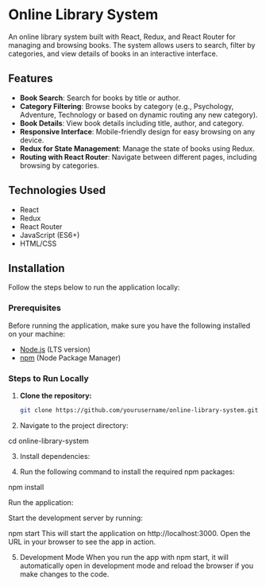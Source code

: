 # Online Library System

An online library system built with React, Redux, and React Router for managing and browsing books. The system allows users to search, filter by categories, and view details of books in an interactive interface.

## Features

- **Book Search**: Search for books by title or author.
- **Category Filtering**: Browse books by category (e.g., Psychology, Adventure, Technology or based on dynamic routing any new category).
- **Book Details**: View book details including title, author, and category.
- **Responsive Interface**: Mobile-friendly design for easy browsing on any device.
- **Redux for State Management**: Manage the state of books using Redux.
- **Routing with React Router**: Navigate between different pages, including browsing by categories.

## Technologies Used

- React
- Redux
- React Router
- JavaScript (ES6+)
- HTML/CSS

## Installation

Follow the steps below to run the application locally:

### Prerequisites

Before running the application, make sure you have the following installed on your machine:

- [Node.js](https://nodejs.org/) (LTS version)
- [npm](https://www.npmjs.com/) (Node Package Manager)

### Steps to Run Locally

1. **Clone the repository:**

   ```bash
   git clone https://github.com/yourusername/online-library-system.git

2. Navigate to the project directory:

cd online-library-system

3. Install dependencies:

4. Run the following command to install the required npm packages:

npm install

Run the application:

Start the development server by running:

npm start
This will start the application on http://localhost:3000. Open the URL in your browser to see the app in action.

5. Development Mode
When you run the app with npm start, it will automatically open in development mode and reload the browser if you make changes to the code.
